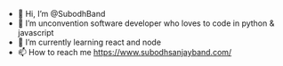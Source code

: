 - 👋 Hi, I’m @SubodhBand
- 👀 I’m unconvention software developer who loves to code in python & javascript
- 🌱 I’m currently learning react and node
- 📫 How to reach me https://www.subodhsanjayband.com/
